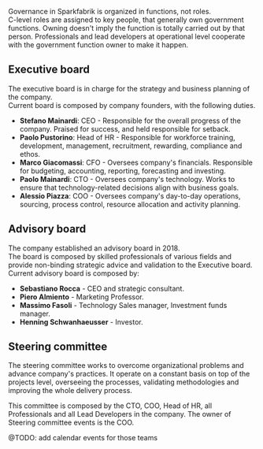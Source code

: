 Governance in Sparkfabrik is organized in functions, not roles.  
C-level roles are assigned to key people, that generally own government functions. Owning doesn't imply the function is totally carried out by that person. Professionals and lead developers at operational level cooperate with the government function owner to make it happen.

## Executive board

The executive board is in charge for the strategy and business planning of the company.  
Current board is composed by company founders, with the following duties.

* **Stefano Mainardi**: CEO - Responsible for the overall progress of the company. Praised for success, and held responsible for setback.
* **Paolo Pustorino**: Head of HR - Responsible for workforce training, development, management, recruitment, rewarding, compliance and ethos.
* **Marco Giacomassi**: CFO - Oversees company's financials. Responsible for budgeting, accounting, reporting, forecasting and investing.
* **Paolo Mainardi**: CTO - Oversees company's technology. Works to ensure that technology-related decisions align with business goals.
* **Alessio Piazza**: COO - Oversees company's day-to-day operations, sourcing, process control, resource allocation and activity planning.

## Advisory board

The company established an advisory board in 2018.  
The board is composed by skilled professionals of various fields and provide non-binding strategic advice and validation to the Executive board. Current advisory board is composed by:

* **Sebastiano Rocca** - CEO and strategic consultant.
* **Piero Almiento** - Marketing Professor.
* **Massimo Fasoli** - Technology Sales manager, Investment funds manager.
* **Henning Schwanhaeusser** - Investor.


## Steering committee

The steering committee works to overcome organizational problems and advance company's practices. It operate on a constant basis on top of the projects level, overseeing the processes, validating methodologies and improving the whole delivery process.

This committee is composed by the CTO, COO, Head of HR, all Professionals and all Lead Developers in the company.
The owner of Steering committee events is the COO.

@TODO: add calendar events for those teams